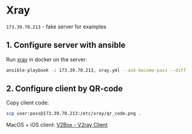 # Xray

```173.39.70.213``` - fake server for examples

## 1. Configure server with ansible

Run [xray](https://github.com/XTLS/Xray-core) in docker on the server:

```sh
ansible-playbook -i 173.39.70.213, xray.yml --ask-become-pass --diff
```

## 2. Configure client by QR-code

Copy client code:

```sh
scp user:pass@173.39.70.213:/etc/xray/qr_code.png .
```

MacOS + iOS client: [V2Box - V2ray Client](https://apps.apple.com/ru/app/v2box-v2ray-client/id6446814690)
